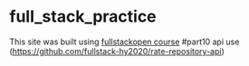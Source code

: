 # full_stack_practice
This site was built using [fullstackopen course](https://fullstackopen.com/en/about)
#part10 api use (https://github.com/fullstack-hy2020/rate-repository-api)

